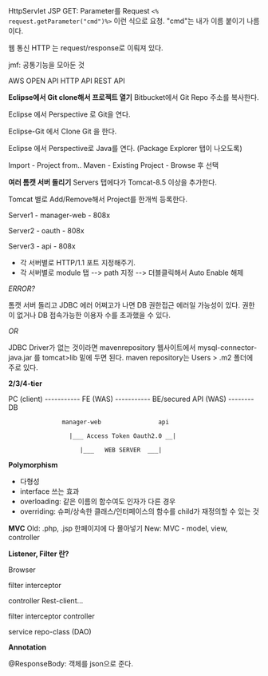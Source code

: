HttpServlet
JSP
GET: Parameter를 Request 
`<% request.getParameter("cmd")%>`
이런 식으로 요청.
"cmd"는 내가 이름 붙이기 나름이다. 

웹 통신 HTTP 는 request/response로 이뤄져 있다.

jmf: 공통기능을 모아둔 것

AWS
OPEN API
HTTP API
REST API

**Eclipse에서 Git clone해서 프로젝트 열기**
Bitbucket에서 Git Repo 주소를 복사한다.

Eclipse 에서 Perspective 로 Git을 연다.

Eclipse-Git 에서 Clone Git 을 한다. 

Eclipse 에서 Perspective로 Java를 연다. (Package Explorer 탭이 나오도록)

Import - Project from.. Maven - Existing Project - Browse 후 선택

**여러 톰캣 서버 돌리기**
Servers 탭에다가 Tomcat-8.5 이상을 추가한다. 

Tomcat 별로 Add/Remove해서 Project를 한개씩 등록한다. 

Server1 - manager-web - 808x

Server2 - oauth - 808x

Server3 - api - 808x
- 각 서버별로 HTTP/1.1 포트 지정해주기.
- 각 서버별로 module 탭 --> path 지정 --> 더블클릭해서 Auto Enable 해제

*ERROR?*

톰캣 서버 돌리고 JDBC 에러 어쩌고가 나면 DB 권한접근 에러일 가능성이 있다. 권한이 없거나 DB 접속가능한 이용자 수를 초과했을 수 있다. 

*OR*

JDBC Driver가 없는 것이라면 mavenrepository 웹사이트에서 mysql-connector-java.jar 를 tomcat>lib 밑에 두면 된다. maven repository는  Users > .m2 폴더에 주로 있다. 

**2/3/4-tier**

PC (client) ----------- FE (WAS) ----------- BE/secured API (WAS)  -------- DB

                   manager-web                api 

                     |___ Access Token Oauth2.0 __|

                        |___   WEB SERVER  ___|


**Polymorphism**
- 다형성
- interface 쓰는 효과
- overloading: 같은 이름의 함수여도 인자가 다른 경우
- overriding: 슈퍼/상속한 클래스/인터페이스의 함수를 child가 재정의할 수 있는 것


**MVC**
Old: .php, .jsp 한페이지에 다 몰아넣기
New: MVC - model, view, controller

**Listener, Filter 란?**

Browser

filter
interceptor

controller
Rest-client...

filter
interceptor
controller

service
repo-class (DAO)

**Annotation**

@ResponseBody: 객체를 json으로 준다.

